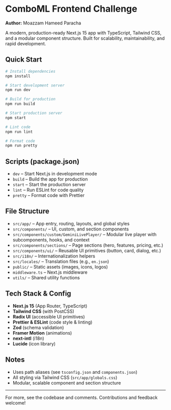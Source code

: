 # ComboML Frontend Challenge

**Author:** Moazzam Hameed Paracha

A modern, production-ready Next.js 15 app with TypeScript, Tailwind CSS, and a modular component structure. Built for scalability, maintainability, and rapid development.

## Quick Start

```bash
# Install dependencies
npm install

# Start development server
npm run dev

# Build for production
npm run build

# Start production server
npm start

# Lint code
npm run lint

# Format code
npm run pretty
```

## Scripts (package.json)
- `dev` – Start Next.js in development mode
- `build` – Build the app for production
- `start` – Start the production server
- `lint` – Run ESLint for code quality
- `pretty` – Format code with Prettier

## File Structure
- `src/app/` – App entry, routing, layouts, and global styles
- `src/components/` – UI, custom, and section components
- `src/components/custom/GeminiLivePlayer/` – Modular live player with subcomponents, hooks, and context
- `src/components/sections/` – Page sections (hero, features, pricing, etc.)
- `src/components/ui/` – Reusable UI primitives (button, card, dialog, etc.)
- `src/i18n/` – Internationalization helpers
- `src/locales/` – Translation files (e.g., `en.json`)
- `public/` – Static assets (images, icons, logos)
- `middleware.ts` – Next.js middleware
- `utils/` – Shared utility functions

## Tech Stack & Config
- **Next.js 15** (App Router, TypeScript)
- **Tailwind CSS** (with PostCSS)
- **Radix UI** (accessible UI primitives)
- **Prettier & ESLint** (code style & linting)
- **Zod** (schema validation)
- **Framer Motion** (animations)
- **next-intl** (i18n)
- **Lucide** (icon library)

## Notes
- Uses path aliases (see `tsconfig.json` and `components.json`)
- All styling via Tailwind CSS (`src/app/globals.css`)
- Modular, scalable component and section structure

---
For more, see the codebase and comments. Contributions and feedback welcome!
